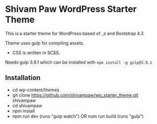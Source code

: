 # Shivam Paw WordPress Starter Theme

This is a starter theme for WordPress based of _s and Bootstrap 4.3

Theme uses gulp for compiling assets.
- CSS is written in SCSS.

Needs gulp 3.9.1 which can be installed with `npm install -g gulp@3.9.1`

## Installation
- cd wp-content/themes
- git clone https://github.com/shivampaw/wp_starter_theme.git shivampaw
- cd shivampaw
- npm install
- npm run dev (runs "gulp watch") OR num run build (runs "gulp")
